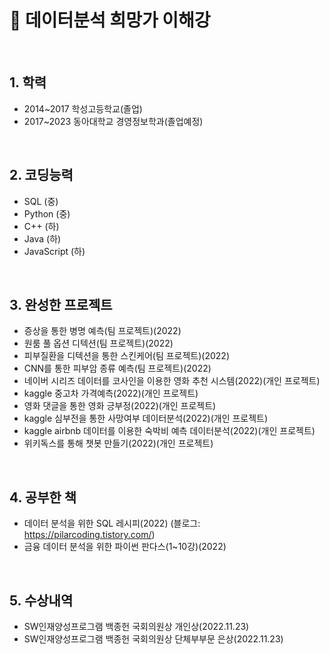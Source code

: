 # :pushpin: 데이터분석 희망가 이해강

</br>

## 1. 학력
- 2014~2017 학성고등학교(졸업)
- 2017~2023 동아대학교 경영정보학과(졸업예정)

</br>

## 2. 코딩능력
- SQL (중)
- Python (중)
- C++ (하)
- Java (하)
- JavaScript (하)

<br>

## 3. 완성한 프로젝트
- 증상을 통한 병명 예측(팀 프로젝트)(2022)
- 원룸 풀 옵션 디텍션(팀 프로젝트)(2022)
- 피부질환을 디텍션을 통한 스킨케어(팀 프로젝트)(2022)
- CNN를 통한 피부암 종류 예측(팀 프로젝트)(2022)
- 네이버 시리즈 데이터를 코사인을 이용한 영화 추천 시스템(2022)(개인 프로젝트)
- kaggle 중고차 가격예측(2022)(개인 프로젝트)
- 영화 댓글을 통한 영화 긍부정(2022)(개인 프로젝트)
- kaggle 심부전을 통한 사망여부 데이터분석(2022)(개인 프로젝트)
- kaggle airbnb 데이터를 이용한 숙박비 예측 데이터분석(2022)(개인 프로젝트)
- 위키독스를 통해 챗봇 만들기(2022)(개인 프로젝트)

</br>

## 4. 공부한 책
- 데이터 분석을 위한 SQL 레시피(2022)
(블로그: https://pilarcoding.tistory.com/)
- 금융 데이터 분석을 위한 파이썬 판다스(1~10강)(2022)
</br>

## 5. 수상내역
- SW인재양성프로그램 백종헌 국회의원상 개인상(2022.11.23)
- SW인재양성프로그램 백종헌 국회의원상 단체부부문 은상(2022.11.23)

